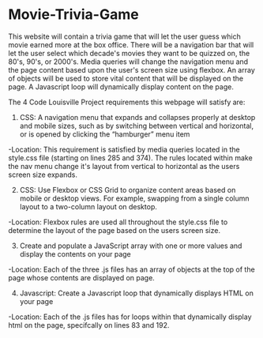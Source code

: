 # Movie-Trivia-Game

This website will contain a trivia game that will let the user guess which movie earned more at the box office.  There will be a navigation bar that will let the user select which decade's movies they want to be quizzed on, the 80's, 90's, or 2000's.  Media queries will change the navigation menu and the page content based upon the user's screen size using flexbox.  An array of objects will be used to store vital content that will be displayed on the page.  A Javascript loop will dynamically display content on the page. 

The 4 Code Louisville Project requirements this webpage will satisfy are:

1. CSS:  A navigation menu that expands and collapses properly at desktop and mobile sizes, such as by switching between vertical and horizontal, or is opened by clicking the “hamburger” menu item

-Location:  This requirement is satisfied by media queries located in the style.css file (starting on lines 285 and 374).  The rules located within make the nav menu change it's layout from vertical to horizontal as the users screen size expands.

2. CSS:  Use Flexbox or CSS Grid to organize content areas based on mobile or desktop views. For example, swapping from a single column layout to a two-column layout on desktop.

-Location:  Flexbox rules are used all throughout the style.css file to determine the layout of the page based on the users screen size.  

3. Create and populate a JavaScript array with one or more values and display the contents on your page

-Location:  Each of the three .js files has an array of objects at the top of the page whose contents are displayed on page.  

4. Javascript:  Create a Javascript loop that dynamically displays HTML on your page 

-Location:  Each of the .js files has for loops within that dynamically display html on the page, specifcally on lines 83 and 192. 